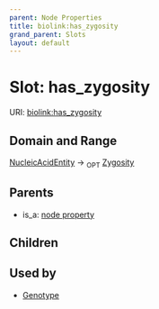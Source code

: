 ```yaml
---
parent: Node Properties
title: biolink:has_zygosity
grand_parent: Slots
layout: default
---
```


# Slot: has_zygosity




URI: [biolink:has_zygosity](https://w3id.org/biolink/vocab/has_zygosity)

## Domain and Range

[NucleicAcidEntity](NucleicAcidEntity.md) ->  <sub>OPT</sub> [Zygosity](Zygosity.md)

## Parents

 *  is_a: [node property](node_property.md)

## Children


## Used by

 * [Genotype](Genotype.md)
